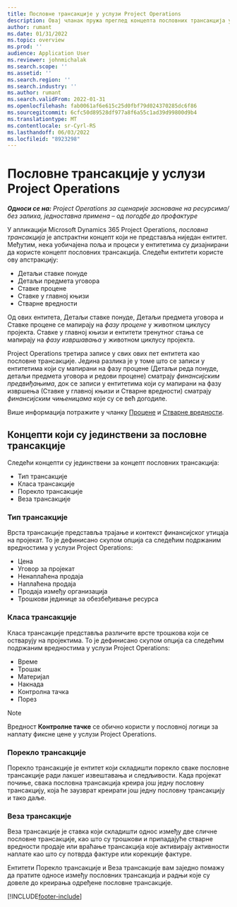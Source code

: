 ```yaml
---
title: Пословне трансакције у услузи Project Operations
description: Овај чланак пружа преглед концепта пословних трансакција у услузи Microsoft Dynamics 365 Project Operations.
author: rumant
ms.date: 01/31/2022
ms.topic: overview
ms.prod: ''
audience: Application User
ms.reviewer: johnmichalak
ms.search.scope: ''
ms.assetid: ''
ms.search.region: ''
ms.search.industry: ''
ms.author: rumant
ms.search.validFrom: 2022-01-31
ms.openlocfilehash: fab0061af6e615c25d0fbf79d024370285dc6f86
ms.sourcegitcommit: 6cfc50d89528df977a8f6a55c1ad39d99800d9b4
ms.translationtype: MT
ms.contentlocale: sr-Cyrl-RS
ms.lasthandoff: 06/03/2022
ms.locfileid: "8923298"
---
```

# <a name="business-transactions-in-project-operations"></a>Пословне трансакције у услузи Project Operations

_**Односи се на:** Project Operations за сценарије засноване на ресурсима/без залиха, једноставна примена – од погодбе до профактуре_

У апликацији Microsoft Dynamics 365 Project Operations, *пословна трансакција* је апстрактни концепт који не представља ниједан ентитет. Међутим, нека уобичајена поља и процеси у ентитетима су дизајнирани да користе концепт пословних трансакција. Следећи ентитети користе ову апстракцију:

- Детаљи ставке понуде
- Детаљи предмета уговора
- Ставке процене
- Ставке у главној књизи
- Стварне вредности

Од ових ентитета, Детаљи ставке понуде, Детаљи предмета уговора и Ставке процене се мапирају на *фазу процене* у животном циклусу пројекта. Ставке у главној књизи и ентитети тренутног стања се мапирају на *фазу извршавања* у животном циклусу пројекта.

Project Operations третира записе у свих ових пет ентитета као пословне трансакције. Једина разлика је у томе што се записи у ентитетима који су мапирани на фазу процене (Детаљи реда понуде, детаљи предмета уговора и редови процене) сматрају *финансијским предвиђањима*, док се записи у ентитетима који су мапирани на фазу извршења (Ставке у главној књизи и Стварне вредности) сматрају *финансијским чињеницама* које су се већ догодиле.

Више информација потражите у чланку [Процене](../project-management/estimating-projects-overview.md) и [Стварне вредности](actuals-overview.md).

## <a name="concepts-that-are-unique-to-business-transactions"></a>Концепти који су јединствени за пословне трансакције

Следећи концепти су јединствени за концепт пословних трансакција:

- Тип трансакције
- Класа трансакције
- Порекло трансакције
- Веза трансакције

### <a name="transaction-type"></a>Тип трансакције

Врста трансакције представља трајање и контекст финансијског утицаја на пројекат. То је дефинисано скупом опција са следећим подржаним вредностима у услузи Project Operations:

- Цена
- Уговор за пројекат
- Ненаплаћена продаја
- Наплаћена продаја
- Продаја између организација
- Трошкови јединице за обезбеђивање ресурса

### <a name="transaction-class"></a>Класа трансакције

Класа трансакције представља различите врсте трошкова који се остварују на пројектима. То је дефинисано скупом опција са следећим подржаним вредностима у услузи Project Operations:

- Време
- Трошак
- Материјал
- Накнада
- Контролна тачка
- Порез

> [!NOTE]
> Вредност **Контролне тачке** се обично користи у пословној логици за наплату фиксне цене у услузи Project Operations.

### <a name="transaction-origin"></a>Порекло трансакције

Порекло трансакције је ентитет који складишти порекло сваке пословне трансакције ради лакшег извештавања и следљивости. Када пројекат почиње, свака пословна трансакција креира још једну пословну трансакцију, која ће заузврат креирати још једну пословну трансакцију и тако даље.

### <a name="transaction-connection"></a>Веза трансакције

Веза трансакције је ставка који складишти однос између две сличне пословне трансакције, као што су трошкови и припадајуће стварне вредности продаје или враћање трансакција које активирају активности наплате као што су потврда фактуре или корекције фактуре.

Ентитети Порекло трансакције и Веза трансакције вам заједно помажу да пратите односе између пословних трансакција и радњи које су довеле до креирања одређене пословне трансакције.

[!INCLUDE[footer-include](../includes/footer-banner.md)]
